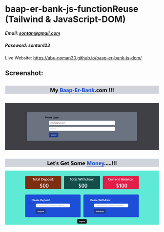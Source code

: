 # baap-er-bank-js-functionReuse (Tailwind & JavaScript-DOM)

##### Email: sontan@gmail.com
##### Password: sontan123

Live Website: https://abu-noman30.github.io/baap-er-bank-js-dom/

## Screenshot: 

![App Screenshot](Website_Screenshot.png)

![App Screenshot](Website_Screenshot1.png)
